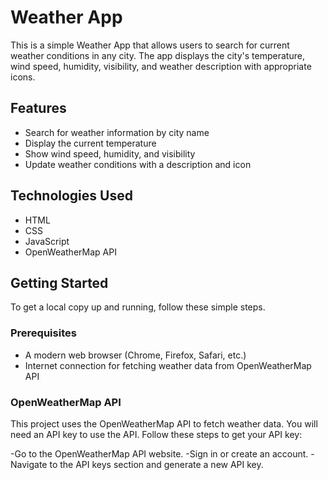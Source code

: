# Weather App

This is a simple Weather App that allows users to search for current weather conditions in any city. The app displays the city's temperature, wind speed, humidity, visibility, and weather description with appropriate icons.

## Features

- Search for weather information by city name
- Display the current temperature
- Show wind speed, humidity, and visibility
- Update weather conditions with a description and icon

## Technologies Used

- HTML
- CSS
- JavaScript
- OpenWeatherMap API

## Getting Started

To get a local copy up and running, follow these simple steps.

### Prerequisites

- A modern web browser (Chrome, Firefox, Safari, etc.)
- Internet connection for fetching weather data from OpenWeatherMap API
### OpenWeatherMap API
This project uses the OpenWeatherMap API to fetch weather data. You will need an API key to use the API. Follow these steps to get your API key:

   -Go to the OpenWeatherMap API website.
   -Sign in or create an account.
   -Navigate to the API keys section and generate a new API key.

